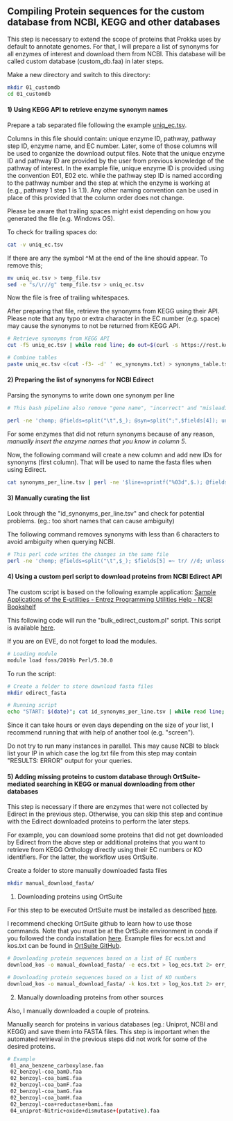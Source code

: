 ## Compiling Protein sequences for the custom database from NCBI, KEGG and other databases
This step is necessary to extend the scope of proteins that Prokka uses by default to annotate genomes. 
For that, I will prepare a list of synonyms for all enzymes of interest and download them from NCBI.
This database will be called custom database (custom_db.faa) in later steps.

Make a new directory and switch to this directory:
```bash
mkdir 01_customdb
cd 01_customdb
```

#### 1) Using KEGG API to retrieve enzyme synonym names

Prepare a tab separated file following the example [uniq_ec.tsv](../examples/01_customdb/uniq_ec.tsv).

Columns in this file should contain: unique enzyme ID, pathway, pathway step ID, enzyme name, and EC number. Later, some of those columns will be used to organize the download output files.
Note that the unique enzyme ID and pathway ID are provided by the user from previous knowledge of the pathway of interest. In the example file, unique enzyme ID is provided using the convention E01, E02 etc. while the pathway step ID is named according to the pathway number and the step at which the enzyme is working at (e.g., pathway 1 step 1 is 1.1). Any other naming convention can be used in place of this provided that the column order does not change.

Please be aware that trailing spaces might exist depending on how you generated the file (e.g. Windows OS). 

To check for trailing spaces do:

```bash
cat -v uniq_ec.tsv
```
If there are any the symbol ^M at the end of the line should appear. To remove this;

```bash
mv uniq_ec.tsv > temp_file.tsv
sed -e "s/\r//g" temp_file.tsv > uniq_ec.tsv
```

Now the file is free of trailing whitespaces.

After preparing that file, retrieve the synonyms from KEGG using their API.
Please note that any typo or extra character in the EC number (e.g. space) may cause the synonyms to not be returned from KEGG API.
```bash
# Retrieve synonyms from KEGG API
cut -f5 uniq_ec.tsv | while read line; do out=$(curl -s https://rest.kegg.jp/list/ec:$line); echo $line $out; done > ec_synonyms.txt

# Combine tables
paste uniq_ec.tsv <(cut -f3- -d' ' ec_synonyms.txt) > synonyms_table.tsv
```

#### 2) Preparing the list of synonyms for NCBI Edirect
Parsing the synonyms to write down one synonym per line
```bash
# This bash pipeline also remove "gene name", "incorrect" and "misleading" synonyms

perl -ne 'chomp; @fields=split("\t",$_); @syn=split(";",$fields[4]); unless(scalar(@syn)==0){foreach(@syn){print join("\t",@fields[0..3]),"\t$_\n"}}else{print "$_\t$fields[2]\n"};' <(cut -f1,3- synonyms_table.tsv) | sed -e 's/\t /\t/g' | grep -v "incorrect\|gene name\|misleading" > synonyms_per_line.tsv
```

For some enzymes that did not return synonyms because of any reason, *manually insert the enzyme names that you know in column 5*.

Now, the following command will create a new column and add new IDs for synonyms (first column). That will be used to name the fasta files when using Edirect.
```bash
cat synonyms_per_line.tsv | perl -ne '$line=sprintf("%03d",$.); @fields=split("\t",$_); $synid="S$line-$fields[0]-$fields[3]"; if($fields[3] eq "NA"){print "$synid\t",join("\t",@fields[0..3]),"\t$fields[2]\n"}else{print "$synid\t$_"}' > id_synonyms_per_line.tsv
```

#### 3) Manually curating the list
Look through the "id_synonyms_per_line.tsv" and check for potential problems. (eg.: too short names that can cause ambiguity)

The following command removes synonyms with less than 6 characters to avoid ambiguity when querying NCBI.
```bash
# This perl code writes the changes in the same file
perl -ne 'chomp; @fields=split("\t",$_); $fields[5] =~ tr/ //d; unless(scalar(split("",$fields[5]))<=5){print "$_\n"};' id_synonyms_per_line.tsv > tmp; mv tmp id_synonyms_per_line.tsv 
```

#### 4) Using a custom perl script to download proteins from NCBI Edirect API
The custom script is based on the following example application: [Sample Applications of the E-utilities - Entrez Programming Utilities Help - NCBI Bookshelf](https://www.ncbi.nlm.nih.gov/books/NBK25498/#chapter3.Application_3_Retrieving_large)

This following code will run the "bulk_edirect_custom.pl" script. This script is available [here](../scripts/bulk_edirect_custom.pl).

If you are on EVE, do not forget to load the modules.
```bash
# Loading module
module load foss/2019b Perl/5.30.0
```
To run the script: 

```bash
# Create a folder to store download fasta files
mkdir edirect_fasta
```

```bash
# Running script
echo "START: $(date)"; cat id_synonyms_per_line.tsv | while read line; do id=$(echo "$line" | cut -f1); reac=$(echo "$line" | cut -f6 ); perl ../../scripts/bulk_edirect_custom.pl "$reac" protein $id edirect_fasta/ >> log.txt 2>> err.txt; done; echo "  END  : $(date)";
```
Since it can take hours or even days depending on the size of your list, I recommend running that with help of another tool (e.g. "screen").

Do not try to run many instances in parallel. 
This may cause NCBI to black list your IP in which case the log.txt file from this step may contain "RESULTS: ERROR" output for your queries.


#### 5) Adding missing proteins to custom database through OrtSuite-mediated searching in KEGG or manual downloading from other databases 

This step is necessary if there are enzymes
that were not collected by Edirect in the previous step. Otherwise, you can skip this step and continue with the Edirect downloaded proteins to perform the later steps.

For example, you can download some proteins that did not get downloaded by Edirect from the above step or additional proteins that you want to retrieve from KEGG Orthology directly using their EC numbers or KO identifiers. For the latter, the workflow uses OrtSuite. 


Create a folder to store manually downloaded fasta files
```bash
mkdir manual_download_fasta/
```

1) Downloading proteins using OrtSuite

For this step to be executed OrtSuite must be installed as described [here](https://github.com/mdsufz/OrtSuite).

I recommend checking OrtSuite github to learn how to use those commands.
Note that you must be at the OrtSuite environment in conda if you followed the conda installation [here](https://github.com/mdsufz/OrtSuite#readme).
Example files for ecs.txt and kos.txt can be found in [OrtSuite GitHub](https://github.com/mdsufz/OrtSuite/tree/master/examples).

```bash
# Downloading protein sequences based on a list of EC numbers
download_kos -o manual_download_fasta/ -e ecs.txt > log_ecs.txt 2> err_ecs.txt

# Downloading protein sequences based on a list of KO numbers
download_kos -o manual_download_fasta/ -k kos.txt > log_kos.txt 2> err_kos.txt
```

2) Manually downloading proteins from other sources

Also, I manually downloaded a couple of proteins.

Manually search for proteins in various databases (eg.: Uniprot, NCBI and KEGG) and save them into FASTA files.
This step is important when the automated retrieval in the previous steps did not work for some of the desired proteins.

```bash
# Example
 01_ana_benzene_carboxylase.faa
 02_benzoyl-coa_bamD.faa
 02_benzoyl-coa_bamE.faa
 02_benzoyl-coa_bamF.faa
 02_benzoyl-coa_bamG.faa
 02_benzoyl-coa_bamH.faa
 02_benzoyl-coa+reductase+bami.faa
 04_uniprot-Nitric+oxide+dismutase+(putative).faa
```

